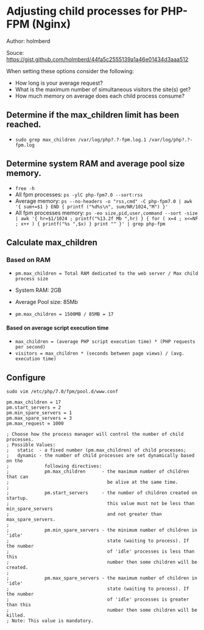 # Adjusting child processes for PHP-FPM (Nginx)

Author: holmberd

Souce: https://gist.github.com/holmberd/44fa5c2555139a1a46e01434d3aaa512

When setting these options consider the following:

- How long is your average request?
- What is the maximum number of simultaneous visitors the site(s) get?
- How much memory on average does each child process consume?

## Determine if the max_children limit has been reached.
- `sudo grep max_children /var/log/php?.?-fpm.log.1 /var/log/php?.?-fpm.log`

## Determine system RAM and average pool size memory.
- `free -h`
- All fpm processes: `ps -ylC php-fpm7.0 --sort:rss`
- Average memory: `ps --no-headers -o "rss,cmd" -C php-fpm7.0 | awk '{ sum+=$1 } END { printf ("%d%s\n", sum/NR/1024,"M") }'`
- All fpm processes memory: `ps -eo size,pid,user,command --sort -size | awk '{ hr=$1/1024 ; printf("%13.2f Mb ",hr) } { for ( x=4 ; x<=NF ; x++ ) { printf("%s ",$x) } print "" }' | grep php-fpm`

## Calculate max_children
### Based on RAM
- `pm.max_children = Total RAM dedicated to the web server / Max child process size`

- System RAM: 2GB
- Average Pool size: 85Mb
- `pm.max_children = 1500MB / 85MB = 17`

#### Based on average script execution time
- `max_children = (average PHP script execution time) * (PHP requests per second)`
- `visitors = max_children * (seconds between page views) / (avg. execution time)`

## Configure
`sudo vim /etc/php/7.0/fpm/pool.d/www.conf`

```
pm.max_children = 17
pm.start_servers = 2
pm.min_spare_servers = 1
pm.max_spare_servers = 3
pm.max_request = 1000
```

```
; Choose how the process manager will control the number of child processes.
; Possible Values:
;   static  - a fixed number (pm.max_children) of child processes;
;   dynamic - the number of child processes are set dynamically based on the
;             following directives:
;             pm.max_children      - the maximum number of children that can
;                                    be alive at the same time.
;
;             pm.start_servers     - the number of children created on startup.
;                                    this value must not be less than min_spare_servers 
;                                    and not greater than max_spare_servers.
;
;             pm.min_spare_servers - the minimum number of children in 'idle'
;                                    state (waiting to process). If the number
;                                    of 'idle' processes is less than this
;                                    number then some children will be created.
;
;             pm.max_spare_servers - the maximum number of children in 'idle'
;                                    state (waiting to process). If the number
;                                    of 'idle' processes is greater than this
;                                    number then some children will be killed.
; Note: This value is mandatory.
```
